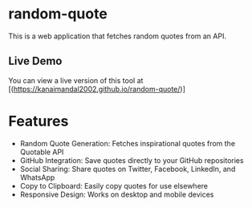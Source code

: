# random-quote

 This is a web application that fetches random quotes from an API.

 
## Live Demo

You can view a live version of this tool at [(https://kanaimandal2002.github.io/random-quote/)]

# Features

- Random Quote Generation: Fetches inspirational quotes from the Quotable API
- GitHub Integration: Save quotes directly to your GitHub repositories
- Social Sharing: Share quotes on Twitter, Facebook, LinkedIn, and WhatsApp
- Copy to Clipboard: Easily copy quotes for use elsewhere
- Responsive Design: Works on desktop and mobile devices
